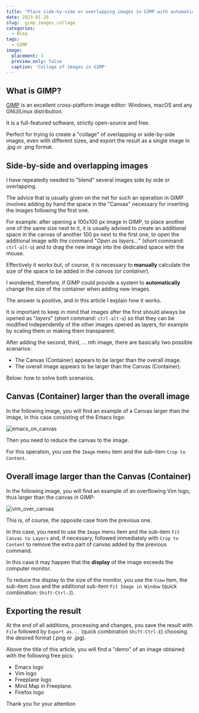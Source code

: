 ```yaml
---
title: "Place side-by-side or overlapping images in GIMP with automatic Container adjustment"
date: 2023-01-26
slug:  gimp_images_collage
categories:
  - Blog
tags:
  - GIMP
image:
  placement: 3
  preview_only: false 
  caption: 'Collage of images in GIMP'
---
```





## What is GIMP?

[GIMP](https://www.gimp.org/) is an excellent cross-platform image editor: Windows, macOS and any GNU/Linux distribution.

It is a full-featured software, strictly open-source and free.

Perfect for trying to create a "collage" of overlapping or side-by-side images, even with different sizes, and export the result as a single image in .jpg or .png format.

## Side-by-side and overlapping images

I have repeatedly needed to "blend" several images side by side or overlapping.

The advice that is usually given on the net for such an operation in GIMP involves adding by hand the space in the "Canvas" necessary for inserting the images following the first one.

For example: after opening a 100x100 px image in GIMP, to place another one of the same size next to it, it is usually advised to create an additional space in the canvas of another 100 px next to the first one, to open the additional image with the command "*Open as layers...*" (short command: `ctrl-alt-o`) and to drag the new image into the dedicated space with the mouse.

Effectively it works but, of course, it is necessary to **manually** calculate the size of the space to be added in the *canvas* (or *container*).

I wondered, therefore, if GIMP could provide a system to **automatically** change the size of the container when adding new images.

The answer is positive, and in this article I explain how it works.

It is important to keep in mind that images after the first should always be opened as "*layers*" (short command: `ctrl-alt-o`) so that they can be modified independently of the other images opened as layers, for example by scaling them or making them transparent.

After adding the second, third, ... nth image, there are basically two possible scenarios:

* The Canvas (Container) appears to be larger than the overall image.
* The overall image appears to be larger than the Canvas (Container).

Below: how to solve both scenarios.

## Canvas (Container) larger than the overall image

In the following image,  you will find an example of a Canvas larger than the image, in this case consisting of the Emacs logo:

![emacs_on_canvas](canvas_on_emacs.png)

Then  you need to reduce the canvas to the image.

For this operation,  you use the `Image` menu item and the sub-item `Crop to Content`.

## Overall image larger than the Canvas (Container)

In the following image,  you will find an example of an overflowing Vim logo, thus larger than the canvas in GIMP:

![vim_over_canvas](vim_over_canvas.png)

This is, of course, the opposite case from the previous one.

In this case,  you need to use the `Image` menu item and the sub-item `Fit Canvas to Layers` and, if necessary, followed immediately with `Crop to Content` to remove the extra part of canvas added by the previous command.

In this case it may happen that the **display** of the image exceeds the computer monitor.

To reduce the display to the size of the monitor,  you use the `View` item, the sub-item `Zoom` and the additional sub-item `Fit Image in Window` (quick combination: `Shift-Ctrl-J`).

## Exporting the result

At the end of all additions, processing and changes, you save the result with `File` followed by `Export as...` (quick combination `Shift-Ctrl-E`) choosing the desired format (.png or .jpg).

Above  the title  of this article,  you will find a "demo" of an image obtained  with the following free pics:

* Emacs logo
* Vim logo
* Freeplane logo
* Mind Map in Freeplane.
* Firefox logo


Thank you for your attention

